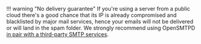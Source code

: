 !!! warning "No delivery guarantee" 
    If you're using a server from a public cloud there's a good chance that its IP is already compromised and blacklisted by major mail services, hence your emails will not be delivered or will land in the spam folder. We strongly recommend using OpenSMTPD [in pair with a third-party SMTP services](/stacks/opensmtpd/index.md#integration-with-3rd-party-smtp-servers).
